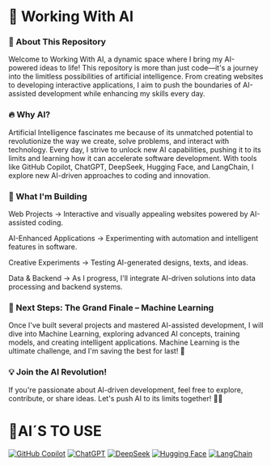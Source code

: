 # 🚀 Working With AI

### 🌟 About This Repository

Welcome to Working With AI, a dynamic space where I bring my AI-powered ideas to life! This repository is more than just code—it's a journey into the limitless possibilities of artificial intelligence. From creating websites to developing interactive applications, I aim to push the boundaries of AI-assisted development while enhancing my skills every day.

### 🔥 Why AI?

Artificial Intelligence fascinates me because of its unmatched potential to revolutionize the way we create, solve problems, and interact with technology. Every day, I strive to unlock new AI capabilities, pushing it to its limits and learning how it can accelerate software development. With tools like GitHub Copilot, ChatGPT, DeepSeek, Hugging Face, and LangChain, I explore new AI-driven approaches to coding and innovation.

### 🚧 What I'm Building

Web Projects → Interactive and visually appealing websites powered by AI-assisted coding.

AI-Enhanced Applications → Experimenting with automation and intelligent features in software.

Creative Experiments → Testing AI-generated designs, texts, and ideas.

Data & Backend → As I progress, I'll integrate AI-driven solutions into data processing and backend systems.

### 🎯 Next Steps: The Grand Finale – Machine Learning

Once I've built several projects and mastered AI-assisted development, I will dive into Machine Learning, exploring advanced AI concepts, training models, and creating intelligent applications. Machine Learning is the ultimate challenge, and I'm saving the best for last! 🚀

### 💡 Join the AI Revolution!

If you're passionate about AI-driven development, feel free to explore, contribute, or share ideas. Let's push AI to its limits together! 🤖✨

# 🤖AI´S TO USE
[![GitHub Copilot](https://img.shields.io/badge/GitHub%20Copilot-000000?style=for-the-badge&logo=github&logoColor=white)](https://github.com/features/copilot)
[![ChatGPT](https://img.shields.io/badge/ChatGPT-00A67E?style=for-the-badge&logo=openai&logoColor=white)](https://openai.com/chatgpt)
[![DeepSeek](https://img.shields.io/badge/DeepSeek%20AI-0057FF?style=for-the-badge)](https://www.deepseek.com/)
[![Hugging Face](https://img.shields.io/badge/Hugging%20Face-FFD700?style=for-the-badge&logo=huggingface&logoColor=black)](https://huggingface.co/)
[![LangChain](https://img.shields.io/badge/LangChain-FF5733?style=for-the-badge)](https://www.langchain.com/)

